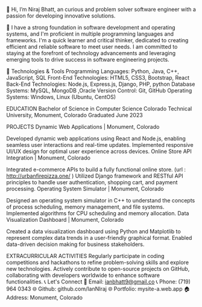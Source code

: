 👋 Hi, I’m Niraj Bhatt, an curious and problem solver software engineer with a passion for developing innovative solutions.

🌱 I have a strong foundation in software development and operating systems, and I'm proficient in multiple programming languages and frameworks. I'm a quick learner and critical thinker, dedicated to creating efficient and reliable software to meet user needs. I am committed to staying at the forefront of technology advancements and leveraging emerging tools to drive success in software engineering projects.

🚀 Technologies & Tools
Programming Languages: Python, Java, C++, JavaScript, SQL
Front-End Technologies: HTML5, CSS3, Bootstrap, React
Back-End Technologies: Node.js, Express.js, Django, PHP, python
Database Systems: MySQL, MongoDB ,Oracle
Version Control: Git, GitHub
Operating Systems: Windows, Linux (Ubuntu, CentOS)


EDUCATION
Bachelor of Science in Computer Science
Colorado Technical University, Monument, Colorado
Graduated June 2023

PROJECTS
Dynamic Web Applications | Monument, Colorado

Developed dynamic web applications using React and Node.js, enabling seamless user interactions and real-time updates.
Implemented responsive UI/UX design for optimal user experience across devices.
Online Store API Integration | Monument, Colorado

Integrated e-commerce APIs to build a fully functional online store. (url : http://urbanfirepizza.one/ )
Utilized Django framework and RESTful API principles to handle user authentication, shopping cart, and payment processing.
Operating System Simulator | Monument, Colorado

Designed an operating system simulator in C++ to understand the concepts of process scheduling, memory management, and file systems.
Implemented algorithms for CPU scheduling and memory allocation.
Data Visualization Dashboard | Monument, Colorado

Created a data visualization dashboard using Python and Matplotlib to represent complex data trends in a user-friendly graphical format.
Enabled data-driven decision making for business stakeholders.



EXTRACURRICULAR ACTIVITIES
Regularly participate in coding competitions and hackathons to refine problem-solving skills and explore new technologies.
Actively contribute to open-source projects on GitHub, collaborating with developers worldwide to enhance software functionalities.
📞 Let's Connect
📧 Email: ianbhatt9@gmail.co
📞 Phone: (719) 964 0343
🌐 Github: github.com/IanNIraj
🌐 Portfolio: mysite-a.web.app
🏠 Address: Monument, Colorado
